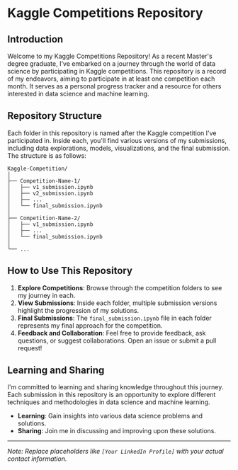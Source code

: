 # Kaggle Competitions Repository

## Introduction

Welcome to my Kaggle Competitions Repository! As a recent Master's degree graduate, I've embarked on a journey through the world of data science by participating in Kaggle competitions. This repository is a record of my endeavors, aiming to participate in at least one competition each month. It serves as a personal progress tracker and a resource for others interested in data science and machine learning.

## Repository Structure

Each folder in this repository is named after the Kaggle competition I've participated in. Inside each, you'll find various versions of my submissions, including data explorations, models, visualizations, and the final submission. 
The structure is as follows:

```
Kaggle-Competition/
│
├── Competition-Name-1/
│   ├── v1_submission.ipynb
│   ├── v2_submission.ipynb
│   ├── ...
│   └── final_submission.ipynb
│
├── Competition-Name-2/
│   ├── v1_submission.ipynb
│   ├── ...
│   └── final_submission.ipynb
│
└── ...

```



## How to Use This Repository

1. **Explore Competitions**: Browse through the competition folders to see my journey in each.
2. **View Submissions**: Inside each folder, multiple submission versions highlight the progression of my solutions.
3. **Final Submissions**: The `final_submission.ipynb` file in each folder represents my final approach for the competition.
4. **Feedback and Collaboration**: Feel free to provide feedback, ask questions, or suggest collaborations. Open an issue or submit a pull request!

## Learning and Sharing

I'm committed to learning and sharing knowledge throughout this journey. Each submission in this repository is an opportunity to explore different techniques and methodologies in data science and machine learning.

- **Learning**: Gain insights into various data science problems and solutions.
- **Sharing**: Join me in discussing and improving upon these solutions.

---

*Note: Replace placeholders like `[Your LinkedIn Profile]` with your actual contact information.*

